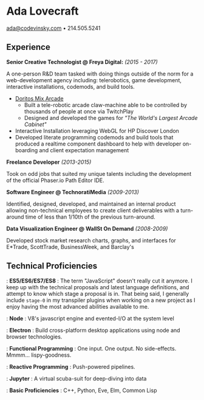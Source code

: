 Ada Lovecraft
=============
ada@codevinsky.com • 214.505.5241

Experience
----------

**Senior Creative Technologist @ Freya Digital:**
*(2015 - 2017)*

A one-person R&D team tasked with doing things outside of the norm for a web-development agency including: telerobotics, game development, interactive installations, codemods, and build tools.

* [Doritos Mix Arcade](https://hyfn.com/work/doritos-mix-arcade/)
  * Built a tele-robotic arcade claw-machine able to be controlled by thousands of people at once via TwitchPlay
  * Designed and developed the games for *"The World's Largest Arcade Cabinet"*
* Interactive Installation leveraging WebGL for HP Discover London
* Developed literate programming codemods and build tools that produced a realtime component dashboard to help with developer on-boarding and client expectation management


**Freelance Developer**
*(2013-2015)*

Took on odd jobs that suited my unique talents including the development of the official Phaser.io Path Editor IDE.


**Software Engineer @ TechnoratiMedia**
*(2009-2013)*

Identified, designed, developed, and maintained an internal product allowing non-technical employees to create client deliverables with a turn-around time of less than 1/10th of the previous turn-around.

**Data Visualization Engineer @ WallSt On Demand**
*(2008-2009)*

Developed stock market research charts, graphs, and interfaces for E*Trade, ScottTrade, BusinessWeek, and Barclay's

Technical Proficiencies
--------------------
: **ES5/ES6/ES7/ES8** :
The term "JavaScript" doesn't really cut it anymore. I keep up with the technical proposals and latest language definitions, and attempt to know which stage a proposal is in. That being said, I generally include `stage-0` in my transpiler plugins when working on a new project as I enjoy having the most advanced abilities available to me.

: **Node** :
V8's javascript engine and evented-I/O at the system level

: **Electron** :
Build cross-platform desktop applications using node and browser technologies.

: **Functional Programming** :
One input. One output. No side-effects. Mmmm... lispy-goodness.

: **Reactive Programming** :
Push-powered pipelines.

: **Jupyter** :
A virtual scuba-suit for deep-diving into data

: **Basic Proficiencies** :
C++, Python, Eve, Elm, Common Lisp
